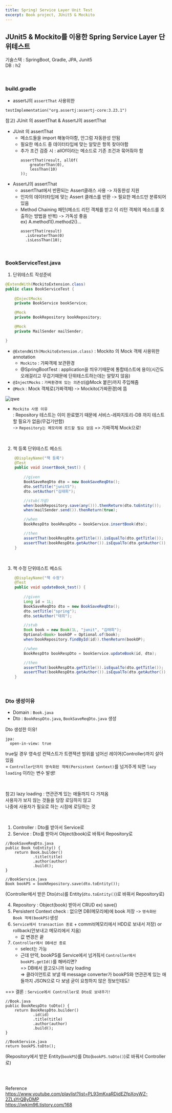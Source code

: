 ```yaml
---
title: Spring) Service Layer Unit Test
excerpt: Book project, JUnit5 & Mockito
---
```


## JUnit5 & Mockito를 이용한 Spring Service Layer 단위테스트  
기술스택 : SpringBoot, Gradle, JPA, Junit5  
DB : h2  

<br/>

### build.gradle  
- assertJ의 `assertThat` 사용위한

```
testImplementation("org.assertj:assertj-core:3.23.1")
```

참고) JUnit 의 assertThat & AssertJ의 assertThat  
- JUnit 의 assertThat
  - 메소드들을 import 해놓아야함, 안그럼 자동완성 안됨  
  - 필요한 메소드 중 데이터타입에 맞는 알맞은 항목 찾아야함  
  - 추가 조건 검증 시 : allOf이라는 메소드로 기존 조건과 묶어줘야 함  
    ```
    assertThat(result, allOf(
        greaterThan(0),
        lessThan(10)
    ));
    ```
- AssertJ의 assertThat
  - assertThat에서 반환되는 Assert클래스 사용 -> 자동완성 지원  
  - 인자의 데이터타입에 맞는 Assert 클래스를 반환 -> 필요한 메소드만 분류되어 있음  
  - Method Chaining 패턴(메소드 리턴 객체를 받고 이 리턴 객체의 메소드를 호출하는 방법을 반복) -> 가독성 좋음  
    ex) A.method1().method2()...
    ```
    assertThat(result)
      .isGreaterThan(0)
      .isLessThan(10);
    ```

<br/>

### BookServiceTest.java

1. 단위테스트 작성준비  

```java
@ExtendWith(MockitoExtension.class)
public class BookServiceTest {
	
    @InjectMocks
    private BookService bookService;

    @Mock
    private BookRepository bookRepository;

    @Mock
    private MailSender mailSender;

}
```

- `@ExtendWith(MockitoExtension.class)` : Mockito 의 Mock 객체 사용위한 annotation
  - `Mockito` : 가짜객체 보관환경
  - @SpringBootTest :  application을 띄우기때문에 통합테스트에 용이(시간도 오래걸리고 무겁기때문에 단위테스트하는데는 알맞지 않음)
- `@InjectMocks` : `가짜환경에 있는 의존성`(@Mock 붙은)까지 주입해줌
- `@Mock` : Mock 객체로(가짜객체) -> Mockito(가짜환경)에 뜸   

![qwe](https://user-images.githubusercontent.com/103614357/187077034-e50f843a-4514-4b11-98a0-d564df011a75.png)   

- `Mockito 사용 이유`  
  : Repository 테스트는 이미 완료했기 때문에 서비스-레파지토리-DB 까지 테스트할 필요가 없음(무겁기만함)      
  -> `Repository는 메모리에 로드할 필요 없음` => 가짜객체 Mock으로!  

<br/>

2. 책 등록 단위테스트 메소드

```java
    @DisplayName("책 등록")
    @Test
    public void insertBook_test() {
    	
        //given
        BookSaveReqDto dto = new BookSaveReqDto();
        dto.setTitle("junit5");
        dto.setAuthor("김태희");

        //stub(가설)
        when(bookRepository.save(any())).thenReturn(dto.toEntity());
        when(mailSender.send()).thenReturn(true);

        //when
        BookRespDto bookRespDto = bookService.insertBook(dto);

        //then
        assertThat(bookRespDto.getTitle()).isEqualTo(dto.getTitle());
        assertThat(bookRespDto.getAuthor()).isEqualTo(dto.getAuthor());
    }
```

<br/>

3. 책 수정 단위테스트 메소드

```java
    @DisplayName("책 수정")
    @Test
    public void updateBook_test() {
    	
    	//given
        Long id = 1L;
        BookSaveReqDto dto = new BookSaveReqDto();
        dto.setTitle("spring");
        dto.setAuthor("태희");

        //stub
        Book book = new Book(1L, "junit", "김태희");
        Optional<Book> bookOP = Optional.of(book);
        when(bookRepository.findById(id)).thenReturn(bookOP);

        //when
        BookRespDto bookRespDto = bookService.updateBook(id, dto);

        //then
        assertThat(bookRespDto.getTitle()).isEqualTo(dto.getTitle());
        assertThat(bookRespDto.getAuthor()).isEqualTo(dto.getAuthor());	
    }  
```

<br/>

### Dto 생성이유

- Domain : `Book.java`  
- Dto : `BookRespDto.java`, `BookSaveReqDto.java` 생성   

Dto 생성한 이유!

```
jpa:
  open-in-view: true
```

true일 경우 영속성 컨텍스트가 트랜잭션 범위를 넘어선 레이어(Controller)까지 살아있음   
= `Controller단까지 영속화된 객체(Persistent Context)`를 넘겨주게 되면 `lazy loading` 이라는 변수 발생!  

<br/>

참고) lazy loading : 연관관계 있는 애들까지 다 가져옴  
사용자가 보지 않는 것들을 당장 로딩하지 않고  
나중에 사용자가 필요로 하는 시점에 로딩하는 것  

<br/>

1. Controller : Dto를 받아서 Service로  
2. Service : Dto를 받아서 Object(book)로 바꿔서 Repository로  

```
//BookSaveReqDto.java
public Book toEntity() {
    return Book.builder()
            .title(title)
            .author(author)
            .build();
}
```

```
//BookService.java  
Book bookPS = bookRepository.save(dto.toEntity());  
```

(Controller에서 받은 Dto(`dto`)를 Entity(`dto.toEntity()`)로 바꿔서 Repository로)   

4. Repository : Object(book) 받아서 CRUD ex) save()  
5. Persistent Context check : 없으면 DB(메모리에)에 book 저장 -> `영속화된 Book 객체(bookPS)`생성   
6. `Service에서 transaction 종료` + commit(메모리에서 HDD로 보내서 저장) or rollback(안보내고 메모리에서 지움) 
    - 값 변경은 끝    
7. `Controller에서 DB세션 종료`  
    - select는 가능  
    - 근데 만약, bookPS를 Service에서 넘겨줘서 `Controller에서 bookPS.getId()`를 해버리면?  
      => DB에서 끌고오니까 lazy loading  
      => 클라이언트로 보낼 때 message converter가 bookPS와 연관관계 있는 애들까지 JSON으로 다 보냄 굳이 요청하지 않은 정보인데도!  

==> 결론 : `Service에서 Controller로 Dto로 보내주기!`  
      
```
//Book.java
public BookRespDto toDto() {
    return BookRespDto.builder()
            .id(id)
            .title(title)
            .author(author)
            .build();
}
```

```
//BookService.java 
return bookPS.toDto();
```

(Repository에서 받은 Entity(`bookPS`)를 Dto(`bookPS.toDto()`)로 바꿔서 Controller로)  

<br/><br/>

Reference  
https://www.youtube.com/playlist?list=PL93mKxaRDidEZfpXoyWZ-2ZLsYrQByDMP  
https://jwkim96.tistory.com/168  
<br/>
